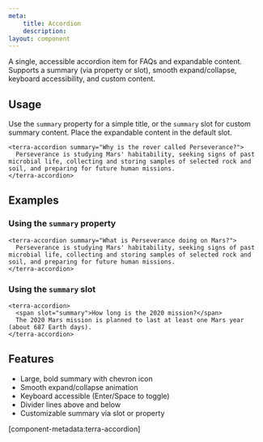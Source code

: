 ```yaml
---
meta:
    title: Accordion
    description:
layout: component
---
```


A single, accessible accordion item for FAQs and expandable content. Supports a summary (via property or slot), smooth expand/collapse, keyboard accessibility, and custom content.

## Usage

Use the `summary` property for a simple title, or the `summary` slot for custom summary content. Place the expandable content in the default slot.

```html:preview
<terra-accordion summary="Why is the rover called Perseverance?">
  Perseverance is studying Mars' habitability, seeking signs of past microbial life, collecting and storing samples of selected rock and soil, and preparing for future human missions.
</terra-accordion>
```

## Examples

### Using the `summary` property

```html:preview
<terra-accordion summary="What is Perseverance doing on Mars?">
  Perseverance is studying Mars' habitability, seeking signs of past microbial life, collecting and storing samples of selected rock and soil, and preparing for future human missions.
</terra-accordion>
```

### Using the `summary` slot

```html:preview
<terra-accordion>
  <span slot="summary">How long is the 2020 mission?</span>
  The 2020 Mars mission is planned to last at least one Mars year (about 687 Earth days).
</terra-accordion>
```

## Features

-   Large, bold summary with chevron icon
-   Smooth expand/collapse animation
-   Keyboard accessible (Enter/Space to toggle)
-   Divider lines above and below
-   Customizable summary via slot or property

[component-metadata:terra-accordion]
